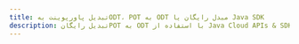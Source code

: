 ---title: تبدیل پاورپوینت بهODT، POT به ODT مبدل رایگان یا Java SDKdescription: تبدیل رایگانPOT به ODT با استفاده از Java Cloud APIs & SDK. همچنین اسناد Microsoft PowerPoint را در Cloud ایجاد، ویرایش و رندر کنید.---